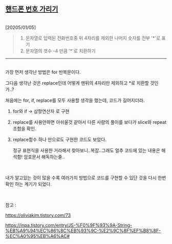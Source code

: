 ## [핸드폰 번호 가리기](https://school.programmers.co.kr/learn/courses/30/lessons/12948)

<Br>
[20205/01/05]

> 1. 문자열로 입력된 전화번호중 뒤 4자리를 제외한 나머지 숫자를 전부 '\*'로 표기
> 2. 문자열의 갯수 -4 만큼 '\*'로 치환하기

---

<br>
가장 먼저 생각난 방법은 for 반복문이다.

그다음 생각난 것은 replace인데 어떻게 맨뒤의 4자리만 제외하고 \*로 치환할 것인가..?

처음에는 for, if, replace를 모두 사용할 생각을 했는데, 코드가 길어지더라.

1. for와 if -> 삼항연산자 로 구현
2. replace를 사용안하면 아쉬울것 같아서 다른 사람의 풀이를 보다가 slice와 repeat 조합을 확인.
3. replace함수 하나 만으로도 구현한 코드도 보았다.

   정규 표현식을 사용한 거라해서 찾아보니..복잡..그래도 얼추 코드에 있는 내용은 해석함!
   암호문서 해독하는줄..

<br>

내가 알고있는 것이 많을 수록 여러가지 방법으로 코드를 구현할 수 있단 것을 다시 한번 확인 하는 계기가 되었다.

<br>

참고 :

https://oliviakim.tistory.com/73

https://inpa.tistory.com/entry/JS-%F0%9F%93%9A-String-%EB%A9%94%EC%86%8C%EB%93%9C-%E2%9C%8F%EF%B8%8F-%EC%A0%95%EB%A6%AC#
